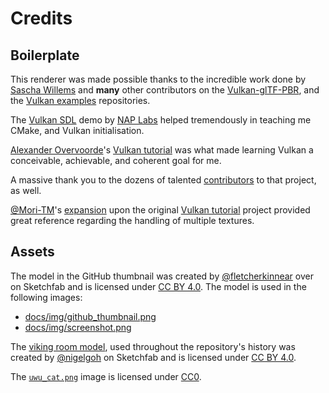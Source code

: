 # Credits

## Boilerplate

This renderer was made possible thanks to the incredible work done by
[Sascha Willems](https://github.com/SaschaWillems) and **many** other 
contributors on the [Vulkan-glTF-PBR](https://github.com/SaschaWillems/Vulkan-glTF-PBR), 
and the [Vulkan examples](https://github.com/SaschaWillems/Vulkan) repositories.

The [Vulkan SDL](https://github.com/naivisoftware/vulkansdldemo) demo by 
[NAP Labs](https://github.com/naivisoftware) helped tremendously in
teaching me CMake, and Vulkan initialisation.

[Alexander Overvoorde](https://github.com/Overv)'s
[Vulkan tutorial](https://github.com/Overv/VulkanTutorial) was what made
learning Vulkan a conceivable, achievable, and coherent goal for me.

A massive thank you to the dozens of talented
[contributors](https://github.com/Overv/VulkanTutorial/graphs/contributors) 
to that project, as well. 

[@Mori-TM](https://github.com/Mori-TM)'s 
[expansion](https://github.com/Mori-TM/Vulkan-Tutorial-Advanced) upon the original 
[Vulkan tutorial](https://github.com/Overv/VulkanTutorial) project 
provided great reference regarding the handling of multiple textures.

## Assets

The model in the GitHub thumbnail was created by [@fletcherkinnear](https://sketchfab.com/fletcherkinnear)
over on Sketchfab and is licensed under [CC BY 4.0](LICENSE-CC-BY.md). The model is used in the following images: 

- [docs/img/github_thumbnail.png](docs/img/github_thumbnail.png)
- [docs/img/screenshot.png](docs/img/screenshot.png)

The [viking room model](https://sketchfab.com/3d-models/viking-room-a49f1b8e4f5c4ecf9e1fe7d81915ad38), 
used throughout the repository's history was created by [@nigelgoh](https://sketchfab.com/nigelgoh) 
on Sketchfab and is licensed under [CC BY 4.0](LICENSE-CC-BY.md).

The [`uwu_cat.png`](ass/textures/uwu_cat.png) image is licensed under [CC0](LICENSE-CC0.md).